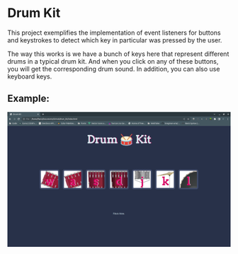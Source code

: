 # Drum Kit

This project exemplifies the implementation of event listeners for buttons and keystrokes to detect which key in particular was pressed by the user.

The way this works is we have a bunch of keys here that represent different drums in a typical drum kit. And when you click on any of these buttons, you will get the corresponding drum sound. In addition, you can also use keyboard keys.

## Example:

![Drum Kit](./images/full-website.png)